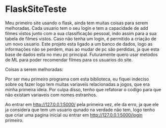# FlaskSiteTeste

Meu primeiro site usando o flask, ainda tem muitas coisas para serem melhoradas. 
Cada usuario tem o seu login e tem a capacidade de add filmes vistos junto com a sua classificação pessoal, indo assim para a sua tabela de filmes vistos. Caso não tenha um login, é permitido a criação de um novo usuario. Este projeto esta ligado a um banco de dados, logo as informações não se perdem, mas ao mudar de pc são perdidas, ja que esta base de dados esta no meu pc principal.
Futuramente quero usar metodos de ML para poder recomendar filmes para os usuarios do site. 


Coisas a serem melhoradas:

Por ser meu primeiro programa com esta biblioteca, eu fiquei indeciso sobre oq fazer logo tem muitas variaveis relacionadas a jogos, que era minha primeira ideia. Por culpa disso,
tenho que refatorar o codigo para que não existam variaveis com nomes estranhos.

Ao entrar em http://127.0.0.1:5000/ pela primeira vez, ele da erro, ja que ele ja considera que tem um usuario qunado na verdade não tem, logo tenho que criar uma pagina inicial
ou entrar em http://127.0.0.1:5000/login primeiro.
